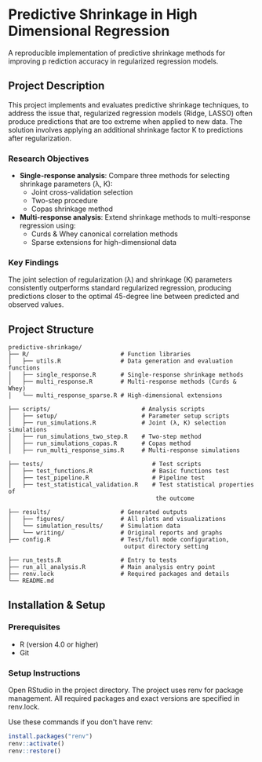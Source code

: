 # Predictive Shrinkage in High Dimensional Regression

A reproducible implementation of predictive shrinkage methods for improving p
rediction accuracy in regularized regression models.

## Project Description

This project implements and evaluates predictive shrinkage techniques,
to address the issue that, regularized regression models (Ridge, LASSO) often 
produce predictions that are too extreme when applied to new data. 
The solution involves applying an additional shrinkage factor K to 
predictions after regularization.

### Research Objectives

- **Single-response analysis**: 
Compare three methods for selecting shrinkage parameters (λ, K):
  - Joint cross-validation selection
  - Two-step procedure  
  - Copas shrinkage method
- **Multi-response analysis**: 
Extend shrinkage methods to multi-response regression using:
  - Curds & Whey canonical correlation methods
  - Sparse extensions for high-dimensional data

### Key Findings

The joint selection of regularization (λ) and shrinkage (K) parameters 
consistently outperforms standard regularized regression, producing predictions 
closer to the optimal 45-degree line between predicted and observed values.

## Project Structure
```
predictive-shrinkage/
├── R/                          # Function libraries
│   ├── utils.R                 # Data generation and evaluation functions
│   ├── single_response.R       # Single-response shrinkage methods
│   ├── multi_response.R        # Multi-response methods (Curds & Whey)
│   └── multi_response_sparse.R # High-dimensional extensions

├── scripts/                          # Analysis scripts
│   ├── setup/                        # Parameter setup scripts
│   ├── run_simulations.R             # Joint (λ, K) selection simulations
│   ├── run_simulations_two_step.R    # Two-step method
│   ├── run_simulations_copas.R       # Copas method
│   ├── run_multi_response_sims.R     # Multi-response simulations

├── tests/                               # Test scripts
│   ├── test_functions.R                 # Basic functions test
│   ├── test_pipeline.R                  # Pipeline test
│   ├── test_statistical_validation.R    # Test statistical properties of 
                                          the outcome
                                          
├── results/                    # Generated outputs
│   ├── figures/                # All plots and visualizations
│   └── simulation_results/     # Simulation data
│   └── writing/                # Original reports and graphs
├── config.R                    # Test/full mode configuration, 
                                 output directory setting
                                 
├── run_tests.R                 # Entry to tests
├── run_all_analysis.R          # Main analysis entry point
├── renv.lock                   # Required packages and details
└── README.md
```

## Installation & Setup

### Prerequisites
- R (version 4.0 or higher)
- Git

### Setup Instructions
Open RStudio in the project directory.
The project uses renv for package management. 
All required packages and exact versions are specified in renv.lock.

Use these commands if you don't have renv:
```r
install.packages("renv")
renv::activate()
renv::restore()
```

